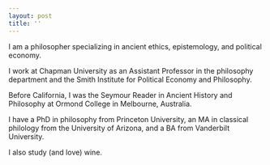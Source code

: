 ```yaml
---
layout: post
title: ''
---
```


I am a philosopher specializing in ancient ethics, epistemology, and political economy. 

I work at Chapman University as an Assistant Professor in the philosophy department and the Smith Institute for Political Economy and Philosophy. 

Before California, I was the Seymour Reader in Ancient History and Philosophy at Ormond College in Melbourne, Australia. 

I have a PhD in philosophy from Princeton University, an MA in classical philology from the University of Arizona, and a BA from Vanderbilt University.

I also study (and love) wine. 

